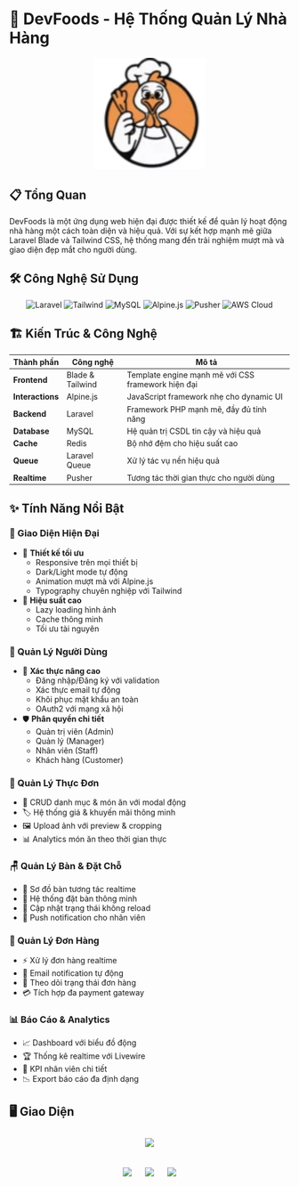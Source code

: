 # 🍴 DevFoods - Hệ Thống Quản Lý Nhà Hàng

<p align="center">
  <img src="public/images/logo.png" alt="DevFoods Logo" width="200"/>
</p>

## 📋 Tổng Quan

DevFoods là một ứng dụng web hiện đại được thiết kế để quản lý hoạt động nhà hàng một cách toàn diện và hiệu quả. 
Với sự kết hợp mạnh mẽ giữa Laravel Blade và Tailwind CSS, hệ thống mang đến trải nghiệm mượt mà và giao diện đẹp mắt cho người dùng.

## 🛠️ Công Nghệ Sử Dụng
<p align="center">
  <img src="https://img.shields.io/badge/Laravel-FF2D20?style=for-the-badge&logo=laravel&logoColor=white" alt="Laravel"/>
  <img src="https://img.shields.io/badge/Tailwind_CSS-38B2AC?style=for-the-badge&logo=tailwind-css&logoColor=white" alt="Tailwind"/>
  <img src="https://img.shields.io/badge/MySQL-005C84?style=for-the-badge&logo=mysql&logoColor=white" alt="MySQL"/>
  <img src="https://img.shields.io/badge/Alpine.js-8BC0D0?style=for-the-badge&logo=alpine.js&logoColor=black" alt="Alpine.js"/>
  <img src="https://img.shields.io/badge/Pusher-FF691E?style=for-the-badge&logo=pusher&logoColor=white" alt="Pusher"/>
  <img src="https://img.shields.io/badge/Amazon_Cloud-232F3E?style=for-the-badge&logo=amazon-aws&logoColor=white" alt="AWS Cloud"/>

</p>

## 🏗️ Kiến Trúc & Công Nghệ

| Thành phần | Công nghệ | Mô tả |
|------------|-----------|--------|
| **Frontend** | Blade & Tailwind | Template engine mạnh mẽ với CSS framework hiện đại |
| **Interactions** | Alpine.js | JavaScript framework nhẹ cho dynamic UI |
| **Backend** | Laravel | Framework PHP mạnh mẽ, đầy đủ tính năng |
| **Database** | MySQL | Hệ quản trị CSDL tin cậy và hiệu quả |
| **Cache** | Redis | Bộ nhớ đệm cho hiệu suất cao |
| **Queue** | Laravel Queue | Xử lý tác vụ nền hiệu quả |
| **Realtime** | Pusher | Tương tác thời gian thực cho người dùng |

## ✨ Tính Năng Nổi Bật

### 💫 Giao Diện Hiện Đại
- 🎨 **Thiết kế tối ưu**
  - Responsive trên mọi thiết bị
  - Dark/Light mode tự động
  - Animation mượt mà với Alpine.js
  - Typography chuyên nghiệp với Tailwind
- 🚀 **Hiệu suất cao**
  - Lazy loading hình ảnh
  - Cache thông minh
  - Tối ưu tài nguyên

### 👥 Quản Lý Người Dùng
- 🔐 **Xác thực nâng cao**
  - Đăng nhập/Đăng ký với validation
  - Xác thực email tự động
  - Khôi phục mật khẩu an toàn
  - OAuth2 với mạng xã hội
- 🛡️ **Phân quyền chi tiết**
  - Quản trị viên (Admin)
  - Quản lý (Manager)
  - Nhân viên (Staff)
  - Khách hàng (Customer)

### 🍕 Quản Lý Thực Đơn
- 📝 CRUD danh mục & món ăn với modal động
- 🏷️ Hệ thống giá & khuyến mãi thông minh
- 🖼️ Upload ảnh với preview & cropping
- 📊 Analytics món ăn theo thời gian thực

### 🪑 Quản Lý Bàn & Đặt Chỗ
- 🎯 Sơ đồ bàn tương tác realtime
- 📅 Hệ thống đặt bàn thông minh
- 🔄 Cập nhật trạng thái không reload
- 📱 Push notification cho nhân viên

### 🛒 Quản Lý Đơn Hàng
- ⚡ Xử lý đơn hàng realtime
- 📨 Email notification tự động
- 🔄 Theo dõi trạng thái đơn hàng
- 💳 Tích hợp đa payment gateway

### 📊 Báo Cáo & Analytics
- 📈 Dashboard với biểu đồ động
- 🏆 Thống kê realtime với Livewire
- 👥 KPI nhân viên chi tiết
- 📉 Export báo cáo đa định dạng

## 🖥️ Giao Diện

<p align="center">
  <img src="public/images/dashboard.png" width="600" style="margin: 10px" />
</p>

<p align="center">
  <img src="public/images/orders.png" width="290" style="margin: 10px" />
  <img src="public/images/menu.png" width="290" style="margin: 10px" />
  <img src="public/images/analytics.png" width="290" style="margin: 10px" />
</p>
